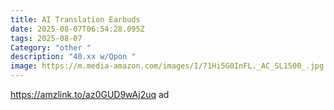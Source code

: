 ```yaml
---
title: AI Translation Earbuds
date: 2025-08-07T06:54:28.095Z
tags: 2025-08-07
Category: "other "
description: "40.xx w/Qpon "
image: https://m.media-amazon.com/images/I/71Hi5G0InFL._AC_SL1500_.jpg
---
```

https://amzlink.to/az0GUD9wAj2uq ad